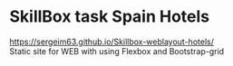 # SkillBox task Spain Hotels
https://sergeim63.github.io/Skillbox-weblayout-hotels/  \
Static site for WEB with using Flexbox and Bootstrap-grid
